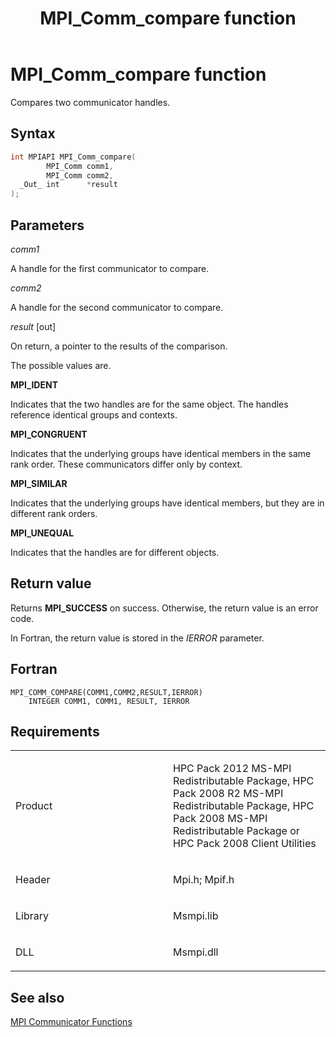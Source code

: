 ﻿---
title: MPI_Comm_compare function
TOCTitle: MPI_Comm_compare function
ms:assetid: 881e2ef6-ad94-413b-82e0-89fe27534419
ms:mtpsurl: https://msdn.microsoft.com/en-us/library/Dn473258(v=VS.85)
ms:contentKeyID: 59360804
ms.date: 03/28/2018
mtps_version: v=VS.85
f1_keywords:
- mpi/MPI_COMM_COMPARE
- MPI_CONGRUENT
- MPI_IDENT
- MPI_SIMILAR
- MPI_UNEQUAL
- mpif/MPI_Comm_compare
- MPI_COMM_COMPARE
dev_langs:
- C++
- C
api_location:
- Msmpi.dll
api_name:
- MPI_Comm_compare
api_type:
- DLLExport
product:
- Windows
topic_type:
- apiref
- kbSyntax
product_family_name: VS
ROBOTS: INDEX,FOLLOW
---

# MPI\_Comm\_compare function

Compares two communicator handles.

## Syntax

``` c++
int MPIAPI MPI_Comm_compare(
        MPI_Comm comm1,
        MPI_Comm comm2,
  _Out_ int      *result
);
```

## Parameters

*comm1*

A handle for the first communicator to compare.

*comm2*

A handle for the second communicator to compare.

*result* \[out\]

On return, a pointer to the results of the comparison.

The possible values are.

**MPI\_IDENT**

Indicates that the two handles are for the same object. The handles reference identical groups and contexts.

**MPI\_CONGRUENT**

Indicates that the underlying groups have identical members in the same rank order. These communicators differ only by context.

**MPI\_SIMILAR**

Indicates that the underlying groups have identical members, but they are in different rank orders.

**MPI\_UNEQUAL**

Indicates that the handles are for different objects.

## Return value

Returns **MPI\_SUCCESS** on success. Otherwise, the return value is an error code.

In Fortran, the return value is stored in the *IERROR* parameter.

## Fortran

    MPI_COMM_COMPARE(COMM1,COMM2,RESULT,IERROR)
        INTEGER COMM1, COMM1, RESULT, IERROR

## Requirements

<table>
<colgroup>
<col style="width: 50%" />
<col style="width: 50%" />
</colgroup>
<tbody>
<tr class="odd">
<td><p>Product</p></td>
<td><p>HPC Pack 2012 MS-MPI Redistributable Package, HPC Pack 2008 R2 MS-MPI Redistributable Package, HPC Pack 2008 MS-MPI Redistributable Package or HPC Pack 2008 Client Utilities</p></td>
</tr>
<tr class="even">
<td><p>Header</p></td>
<td>Mpi.h;
Mpif.h</td>
</tr>
<tr class="odd">
<td><p>Library</p></td>
<td>Msmpi.lib</td>
</tr>
<tr class="even">
<td><p>DLL</p></td>
<td>Msmpi.dll</td>
</tr>
</tbody>
</table>


## See also

[MPI Communicator Functions](mpi-communicator-functions.md)

